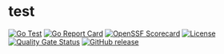 # test
[![Go Test](https://github.com/guardanet/test/actions/workflows/go-test.yml/badge.svg)](https://github.com/guardanet/test/actions/workflows/go-test.yml) 
[![Go Report Card](https://goreportcard.com/badge/github.com/guardanet/test)](https://goreportcard.com/report/github.com/guardanet/test) 
[![OpenSSF Scorecard](https://api.securityscorecards.dev/projects/github.com/guardanet/test/badge)](https://api.securityscorecards.dev/projects/github.com/guardanet/test)
[![License](https://img.shields.io/badge/License-Apache%202.0-blue.svg)](https://github.com/gojp/goreportcard/blob/master/LICENSE)
[![Quality Gate Status](https://sonarcloud.io/api/project_badges/measure?project=guardanet_test&metric=alert_status)](https://sonarcloud.io/summary/new_code?id=guardanet_test)
[![GitHub release](https://img.shields.io/github/release/anchore/scan-action.svg)](https://github.com/anchore/scan-action/releases/latest)
